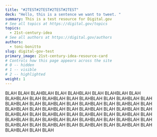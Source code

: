 ```yaml
---
title: "#2TEST#2TEST#2TEST#2TEST"
deck: "Hello, this is a sentence we want to tweet. "
summary: This is a test resource for Digital.gov
# See all topics at https://digital.gov/topics
topics:
  - 21st-century-idea
# See all authors at https://digital.gov/authors
authors:
  - toni-bonitto
slug: digital-gov-test
primary_image: 21st-century-idea-resource-card
# Controls how this page appears across the site
# 0 -- hidden
# 1 -- visible
# 2 -- highlighted
weight: 1
---
```

BLAH BLAH BLAHBLAH BLAH BLAHBLAH BLAH BLAHBLAH BLAH BLAHBLAH BLAH BLAHBLAH BLAH BLAHBLAH BLAH BLAHBLAH BLAH BLAHBLAH BLAH BLAHBLAH BLAH BLAHBLAH BLAH BLAHBLAH BLAH BLAHBLAH BLAH BLAHBLAH BLAH BLAHBLAH BLAH BLAHBLAH BLAH BLAHBLAH BLAH BLAHBLAH BLAH BLAHBLAH BLAH BLAHBLAH BLAH BLAHBLAH BLAH BLAHBLAH BLAH BLAHBLAH BLAH BLAHBLAH BLAH BLAHBLAH BLAH BLAHBLAH BLAH BLAHBLAH BLAH BLAHBLAH BLAH BLAHBLAH BLAH BLAH